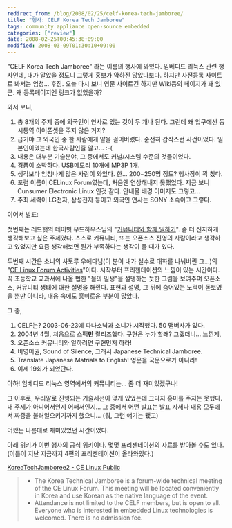 ```yaml
---
redirect_from: /blog/2008/02/25/celf-korea-tech-jamboree/
title: "행사: CELF Korea Tech Jamboree"
tags: community appliance open-source embedded
categories: ["review"]
date: 2008-02-25T00:45:38+09:00
modified: 2008-03-09T01:30:10+09:00
---
```

"CELF Korea Tech Jamboree" 라는 이름의 행사에 와있다. 임베디드 리눅스
관련 행사인데, 내가 알았을 정도니 그렇게 홍보가 약하진 않았나보다.
하지만 사전등록 사이트로 봐서는 엄청... 후짐. 오늘 다시 보니 영문
사이트긴 하지만 Wiki등의 페이지가 꽤 있군. 왜 등록페이지엔 링크가
없었을까?

와서 보니,

1. 총 8개의 주제 중에 외국인이 연사로 있는 것이 두 개나 된다.
   그런데 왜 입구에선 동시통역 이어폰셋을 주지 않은 거지?
2. 급기야 그 외국인 중 한 사람에게 말을 걸어버렸다.
   순전히 갑작스런 사건이었다. 일본인이었는데 한국사람인줄 알고... :-(
3. 내용은 대부분 기술분야, 그 중에서도 커널/시스템 수준의 것들이었다.
4. 경품이 소박하다. USB메모리 10개에 MP3P 1개.
5. 생각보다 엄청나게 많은 사람이 와있다. 한... 200~250명 정도? 행사장이 꽉 찼다.
6. 포럼 이름이 CELinux Forum였는데, 처음엔 연상해내지 못했었다.
   지금 보니 Cunsumer Electronic Linux 인것 같다. 안내물 배경 이미지도 그렇고...
7. 주최 세력이 LG전자, 삼성전자 등이고 외국인 연사는 SONY 소속이고 그렇다.

이어서 발표:

첫번째는 레드햇의 데이빗 우드하우스님의 "[커뮤니티와 함께 일하기](http://tree.celinuxforum.org/pubwiki/moin.cgi/KoreaTechJamboree2?action=AttachFile&do=get&target=dwmw2-celf-200802-slides.pdf)".
좀 더 진지하게 생각해보고 싶은 주제였다. 스스로 커뮤니티, 또는 오픈소스
진영의 사람이라고 생각하고 있었지만 요즘 생각해보면 뭔가 부족하다는 생각이
들 때가 있다.

두번째 시간은 소니의 사토루 우에다님(이 분이 내가 실수로 대화를 나눠버린
그...)의
"[CE Linux Forum Activities](http://tree.celinuxforum.org/pubwiki/moin.cgi/KoreaTechJamboree2?action=AttachFile&do=get&target=CE_Linux_Forum.ppt)"이다.
시작부터 프리젠테이션의 느낌이 있는 시간이다. 꼭 초등학교 교과서에 나올
법한 "물의 일생"을 설명하는 듯한 그림을 보여주며 오픈소스, 커뮤니티 생태에
대한 설명을 해줬다. 표현과 설명, 그 뒤에 숨어있는 노력이 돋보였을 뿐만
아니라, 내용 속에도 흥미로운 부분이 많았다.

그 중,

1. CELF는? 2003-06-23에 파나소닉과 소니가 시작했다. 50 맴버사가 있다.
2. 2004년 4월, 처음으로 스팩**만** 릴리즈했다. 구현은 누가 할래?
   그랬더니... 느낀게,
3. 오픈소스 커뮤니티와 일하려면 구현먼저 하라!
4. 비영어권, Sound of Silence, 그래서 Japanese Technical Jamboree.
5. Translate Japanese Matrials to English! 영문을 국문으로가 아니라!
6. 이제 19회가 되었단다.

아하! 임베디드 리눅스 영역에서의 커뮤니티는... 좀 더 재미있겠구나!

그 이후로, 우리말로 진행되는 기술세션이 몇개 있었는데 그다지 흥미를 주지는
못했다. 내 주제가 아니어서인지 어째서인지... 그 중에서 어떤 발표는 발표
자세나 내용 모두에서 짜증을 불러일으키기까지 했으니...
(뭐, 그런 얘기는 됐고)

어쨌든 나름대로 재미있었던 시간이었다.

아래 위키가 이번 행사의 공식 위키이다. 몇몇 프리젠테이션의 자료를 받아볼
수도 있다. (이틀이 지난 지금까지 4편의 프리젠테이션이 올라와있다.)

[KoreaTechJamboree2 - CE Linux Public](http://tree.celinuxforum.org/pubwiki/moin.cgi/KoreaTechJamboree2)

> * The Korea Technical Jamboree is a forum-wide technical meeting of the CE Linux Forum. This meeting will be located conveniently in Korea and use Korean as the native language of the event.
> * Attendance is not limited to the CELF members, but is open to all. Everyone who is interested in embedded Linux technologies is welcomed. There is no admission fee.

